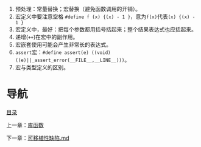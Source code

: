 1. 预处理：常量替换；宏替换（避免函数调用的开销）。
2. 宏定义中要注意空格 `#define f (x) {(x) - 1 }`，意为`f(x)`代表`(x) {(x) - 1 }`
3. 宏定义中，最好：把每个参数都用括号括起来；整个结果表达式也应括起来。
4. 递增(`++`)在宏中的副作用。
5. 宏嵌套使用可能会产生非常长的表达式。
6. `assert`宏：`#define assert(e) ((void)((e)||_assert_error(__FILE__,__LINE__)))`。
7. 宏与类型定义的区别。

# 导航

[目录](README.md)

上一章：[库函数](库函数.md)

下一章：[可移植性缺陷.md](可移植性缺陷.md)
